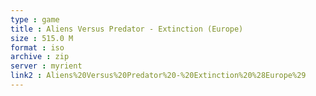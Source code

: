 ```yaml
---
type : game
title : Aliens Versus Predator - Extinction (Europe)
size : 515.0 M
format : iso
archive : zip
server : myrient
link2 : Aliens%20Versus%20Predator%20-%20Extinction%20%28Europe%29
---
```

